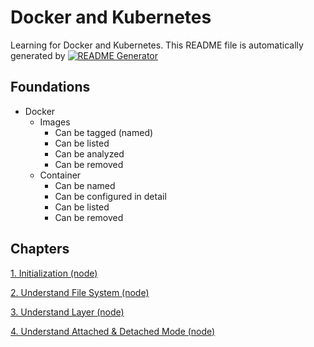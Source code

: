 
# Docker and Kubernetes

Learning for Docker and Kubernetes.
This README file is automatically generated by [![README Generator](https://github.com/unchaptered/docker-and-kubernetes/actions/workflows/generator-readme.yaml/badge.svg)](https://github.com/unchaptered/docker-and-kubernetes/actions/workflows/generator-readme.yaml)

## Foundations

- Docker
    - Images
        - Can be tagged (named)
        - Can be listed
        - Can be analyzed
        - Can be removed
    - Container
        - Can be named
        - Can be configured in detail
        - Can be listed
        - Can be removed

## Chapters

[1. Initialization (node)](https://github.com/unchaptered/docker-and-kubernetes/tree/main/1.%20Initialization%20(node))

[2. Understand File System (node)](https://github.com/unchaptered/docker-and-kubernetes/tree/main/2.%20Understand%20File%20System%20(node))

[3. Understand Layer (node)](https://github.com/unchaptered/docker-and-kubernetes/tree/main/3.%20Understand%20Layer%20(node))

[4. Understand Attached & Detached Mode (node)](https://github.com/unchaptered/docker-and-kubernetes/tree/main/4.%20Understand%20Attached%20&%20Detached%20Mode%20(node))